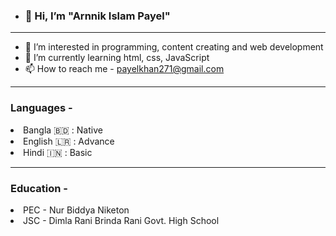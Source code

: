 - <h3> 👋 Hi, I’m "Arnnik Islam Payel" </h3>

<hr>

- 👀 I’m interested in programming, content creating and web development
- 🌱 I’m currently learning html, css, JavaScript
- 📫 How to reach me - payelkhan271@gmail.com 

<hr>

<h3> Languages - </h3>
<li>Bangla 🇧🇩 : Native </li>
<li>English 🇱🇷 : Advance </li>
<li>Hindi 🇮🇳 : Basic </li>

<hr>

<h3>Education - </h3>
<li> PEC - Nur Biddya Niketon </li>
<li> JSC - Dimla Rani Brinda Rani Govt. High School </li>
<!---
ArnnikIslam/ArnnikIslam is a ✨ special ✨ repository because its `README.md` (this file) appears on your GitHub profile.
You can click the Preview link to take a look at your changes.
--->
